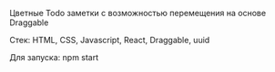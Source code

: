 Цветные Todo заметки с возможностью перемещения на основе Draggable

Стек: HTML, CSS, Javascript, React, Draggable, uuid

Для запуска: npm start
